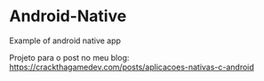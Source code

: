 # Android-Native
Example of android native app

Projeto para o post no meu blog: https://crackthagamedev.com/posts/aplicacoes-nativas-c-android

